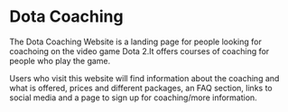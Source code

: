 <h1>Dota Coaching</h1>
The Dota Coaching Website is a landing page for people looking for coachoing on the video game Dota 2.It offers courses of coaching for people who play the game.

Users who visit this website will find information about the coaching and what is offered, prices and different packages, an FAQ section, links to social media and a page to sign up for coaching/more information.

